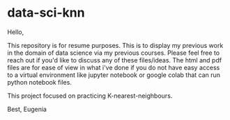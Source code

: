 # data-sci-knn

Hello, 

This repository is for resume purposes. This is to display my previous work in the domain of data science via my previous courses.
Please feel free to reach out if you'd like to discuss any of these files/ideas. The html and pdf files are for ease of view in what 
i've done if you do not have easy access to a virtual environment like jupyter notebook or google colab that can run python notebook files.

This project focused on practicing K-nearest-neighbours. 

Best, Eugenia
